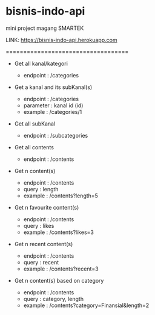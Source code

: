 # bisnis-indo-api
mini project magang SMARTEK



LINK: https://bisnis-indo-api.herokuapp.com

===================================

- Get all kanal/kategori 
	- endpoint	: /categories

- Get a kanal and its subKanal(s)
	- endpoint	: /categories
	- parameter	: kanal id (id)
	- example	: /categories/1

- Get all subKanal 
	- endpoint	: /subcategories

- Get all contents
	- endpoint	: /contents

- Get n content(s)
	- endpoint	: /contents
	- query		: length
	- example	: /contents?length=5

- Get n favourite content(s) 
	- endpoint	: /contents
	- query		: likes
	- example	: /contents?likes=3  	

- Get n recent content(s)
	- endpoint	: /contents
	- query		: recent
	- example	: /contents?recent=3

- Get n content(s) based on category
	- endpoint	: /contents
	- query		: category, length
	- example	: /contents?category=Finansial&length=2
